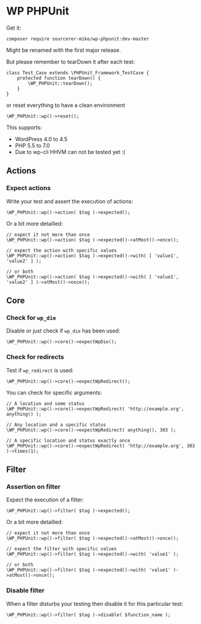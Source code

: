 # WP PHPUnit

Get it:

	composer require sourcerer-mike/wp-phpunit:dev-master

Might be renamed with the first major release.

But please remember to tearDown it after each test:

	class Test_Case extends \PHPUnit_Framework_TestCase {
		protected function tearDown() {
			\WP_PHPUnit::tearDown();
		}
	}

or reset everything to have a clean environment

	\WP_PHPUnit::wp()->reset();

This supports:

- WordPress 4.0 to 4.5
- PHP 5.5 to 7.0
- Due to wp-cli HHVM can not be tested yet :(

## Actions

### Expect actions

Write your test and assert the execution of actions:

	\WP_PHPUnit::wp()->action( $tag )->expected();

Or a bit more detailled:

	// expect it not more than once
	\WP_PHPUnit::wp()->action( $tag )->expected()->atMost()->once();
    
	// expect the action with specific values
	\WP_PHPUnit::wp()->action( $tag )->expected()->with( [ 'value1', 'value2' ] );

	// or both
	\WP_PHPUnit::wp()->action( $tag )->expected()->with( [ 'value1', 'value2' ] )->atMost()->once();

## Core

### Check for `wp_die`

Disable or just check if `wp_die` has been used:

	\WP_PHPUnit::wp()->core()->expectWpDie();

### Check for redirects

Test if `wp_redirect` is used:

	\WP_PHPUnit::wp()->core()->expectWpRedirect();

You can check for specific arguments:

	// A location and some status
	\WP_PHPUnit::wp()->core()->expectWpRedirect( 'http://example.org', anything() );
	
	// Any location and a specific status
	\WP_PHPUnit::wp()->core()->expectWpRedirect( anything(), 303 );
	
	// A specific location and status exactly once
	\WP_PHPUnit::wp()->core()->expectWpRedirect( 'http://example.org', 303 )->times(1);

## Filter

### Assertion on filter

Expect the execution of a filter:

	\WP_PHPUnit::wp()->filter( $tag )->expected();

Or a bit more detailled:

	// expect it not more than once
	\WP_PHPUnit::wp()->filter( $tag )->expected()->atMost()->once();
    
	// expect the filter with specific values
	\WP_PHPUnit::wp()->filter( $tag )->expected()->with( 'value1' );

	// or both
	\WP_PHPUnit::wp()->filter( $tag )->expected()->with( 'value1' )->atMost()->once();

### Disable filter

When a filter disturbs your testing then disable it for this particular test:

	\WP_PHPUnit::wp()->filter( $tag )->disable( $function_name );
